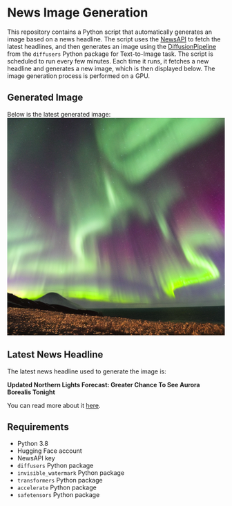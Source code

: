 # News Image Generation
This repository contains a Python script that automatically generates an image based on a news headline. The script uses the [NewsAPI](https://newsapi.org/) to fetch the latest headlines, and then generates an image using the [DiffusionPipeline](https://github.com/huggingface/diffusers) from the `diffusers` Python package for Text-to-Image task.
The script is scheduled to run every few minutes. Each time it runs, it fetches a new headline and generates a new image, which is then displayed below. The image generation process is performed on a GPU.

## Generated Image
Below is the latest generated image:
![Generated Image](image.png)

## Latest News Headline
The latest news headline used to generate the image is:

**Updated Northern Lights Forecast: Greater Chance To See Aurora Borealis Tonight**

You can read more about it [here](https://news.google.com/rss/articles/CBMizwFBVV95cUxQSlpOdkc0d0tmTXZJM3FNazc4cENsOEItdElJc1g3aklLMC1uN042Q1Yzd3RFdkViRk4ybkRfaS1fZldtdkRfZ2R2WUh0dUhMcXpQVXRubU5WMUtkNTBHZVlWUFJxcFE1RFBTQ09yaGp6V002dzgyRTBuYzVfRFVjd3BzcUxmZVNQRkpMRnB3b1BtVkxyREdEVFhrS0VfTFljOXpxU1UtTkd6ZHc3c1hXYnpkZnJXdUd6RGd3QTJVQllXckNhWjQxdnNhR2lNekU?oc=5).

## Requirements
- Python 3.8
- Hugging Face account
- NewsAPI key
- `diffusers` Python package
- `invisible_watermark` Python package
- `transformers` Python package
- `accelerate` Python package
- `safetensors` Python package
